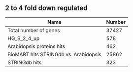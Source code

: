 ## 2 to 4 fold down regulated

| Name | Number |
| ----- | ----- |
| Total number of genes | 37427 |
| HG_S_2_4_up | 578 |
| Arabidopsis proteins hits | 462 |
| BioMART hits STRINGdb vs. Arabidopsis | 25862 |
| STRINGdb hits | 323 |
